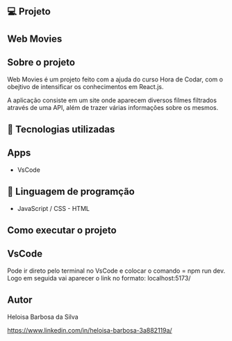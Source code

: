 ## 💻 Projeto
## Web Movies

## Sobre o projeto

Web Movies é um projeto feito com a ajuda do curso Hora de Codar, com o obejtivo de intensificar os conhecimentos em React.js.

A aplicação consiste em um site onde aparecem diversos filmes filtrados através de uma API, além de trazer várias informações sobre os mesmos.

## 🚀 Tecnologias utilizadas
## Apps
- VsCode

## 📔 Linguagem de programção
- JavaScript / CSS - HTML

## Como executar o projeto

## VsCode
Pode ir direto pelo terminal no VsCode e colocar o comando = npm run dev.
Logo em seguida vai aparecer o link no formato: localhost:5173/


## Autor

Heloisa Barbosa da Silva

https://www.linkedin.com/in/heloisa-barbosa-3a882119a/

